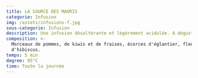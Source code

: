 ```yaml
---
title: LA SOURCE DES MAORIS
categorie: Infusion
img: /assets/infusions-f.jpg
sous-categorie: Infusion
description: Une infusion désaltérante et légèrement acidulée. A déguster chaude ou glacée!
composition: >-
  Morceaux de pommes, de kiwis et de fraises, écorces d'églantier, fleurs
  d'hibiscus.
temps: 5 min
degree: 95°C
time: Toute la journée
---
```


